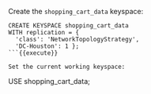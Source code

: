Create the `shopping_cart_data` keyspace:
```
CREATE KEYSPACE shopping_cart_data
WITH replication = {
  'class': 'NetworkTopologyStrategy', 
  'DC-Houston': 1 };
```{{execute}}

Set the current working keyspace:
```
USE shopping_cart_data;
```{{execute}}
